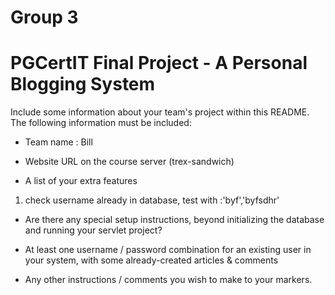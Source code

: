 # Group 3


# PGCertIT Final Project - A Personal Blogging System

 Include some information about your team's project within this README. The following information must be included:

- Team name : Bill

- Website URL on the course server (trex-sandwich)

- A list of your extra features 
1. check username already in database, test with :'byf','byfsdhr'


- Are there any special setup instructions, beyond initializing the database and running your servlet project?

- At least one username / password combination for an existing user in your system, with some already-created articles & comments

- Any other instructions / comments you wish to make to your markers.


